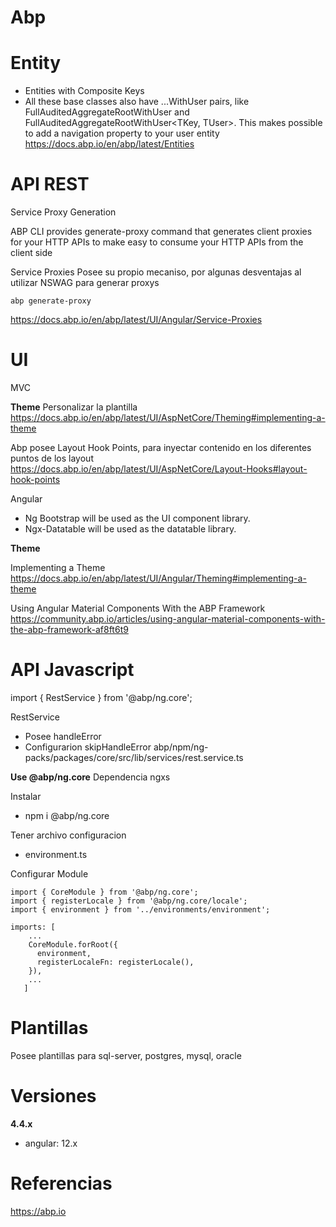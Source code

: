 # Abp


# Entity

- Entities with Composite Keys
- All these base classes also have ...WithUser pairs, like FullAuditedAggregateRootWithUser<TUser> and FullAuditedAggregateRootWithUser<TKey, TUser>. This makes possible to add a navigation property to your user entity
https://docs.abp.io/en/abp/latest/Entities


# API REST

Service Proxy Generation

ABP CLI provides generate-proxy command that generates client proxies for your HTTP APIs to make easy to consume your HTTP APIs from the client side

Service Proxies
Posee su propio mecaniso, por algunas desventajas al utilizar NSWAG para generar proxys
```
abp generate-proxy
```
https://docs.abp.io/en/abp/latest/UI/Angular/Service-Proxies

# UI

MVC

**Theme**
Personalizar la plantilla
https://docs.abp.io/en/abp/latest/UI/AspNetCore/Theming#implementing-a-theme

Abp posee Layout Hook Points, para inyectar contenido en los diferentes puntos de los layout
https://docs.abp.io/en/abp/latest/UI/AspNetCore/Layout-Hooks#layout-hook-points


Angular

-    Ng Bootstrap will be used as the UI component library.
-    Ngx-Datatable will be used as the datatable library.


**Theme**

Implementing a Theme
https://docs.abp.io/en/abp/latest/UI/Angular/Theming#implementing-a-theme



Using Angular Material Components With the ABP Framework
https://community.abp.io/articles/using-angular-material-components-with-the-abp-framework-af8ft6t9


# API Javascript

import { RestService } from '@abp/ng.core';

RestService
- Posee  handleError
- Configurarion skipHandleError
abp/npm/ng-packs/packages/core/src/lib/services/rest.service.ts


**Use @abp/ng.core**
Dependencia
ngxs

Instalar
- npm i @abp/ng.core

Tener archivo configuracion
- environment.ts

Configurar Module
```
import { CoreModule } from '@abp/ng.core';
import { registerLocale } from '@abp/ng.core/locale';
import { environment } from '../environments/environment';

imports: [
	...
	CoreModule.forRoot({
      environment,
      registerLocaleFn: registerLocale(),
    }),
    ...
   ]
```

# Plantillas

Posee plantillas para sql-server, postgres, mysql, oracle

# Versiones

**4.4.x**

- angular: 12.x



# Referencias

https://abp.io
